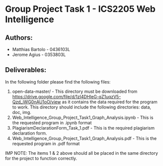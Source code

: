 # Group Project Task 1 - ICS2205 Web Intelligence
## Authors: 
- Matthias Bartolo - 0436103L
- Jerome Agius - 0353803L

## Deliverables:
In the following folder please find the following files:

1. open-data-master/ - This directory must be downloaded from https://drive.google.com/file/d/1zI4DHIeG-qZ1uqzV5-Qzd_iWG0nAU1oO/view as it contains the data required for the   program to work. This directory should include the following directories: data, doc, img.
2. Web_Intelligence_Group_Project_Task1_Graph_Analysis.ipynb - This is the requested program in .ipynb format
3. PlagiarismDeclarationForm_Task_1.pdf - This is the required plagiarism declaration form.
4. Web_Intelligence_Group_Project_Task1_Graph_Analysis.pdf - This is the requested program in .pdf format

IMP NOTE: The items 1 & 2 above should all be placed in the same directory for the project to function correctly.